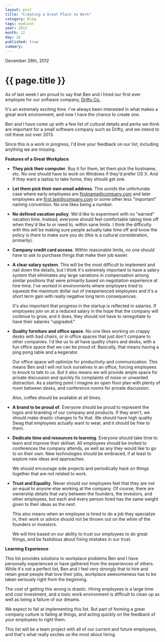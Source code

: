 ```yaml
---
layout: post
title: "Creating a Great Place to Work"
category: Blog
tags: madison
year: 2012
month: 12
day: 26
published: true
summary: 
---
```


<p class="meta">December 26th, 2012</p>

# {{ page.title }} #

As of last week I am proud to say that Ben and I hired our first ever employee for our software company, [Drifty Co.](http://drifty.co/)

It's an extremely exciting time. I've always been interested in what makes a great work environment, and now I have the chance to create one.

Ben and I have come up with a few list of cultural details and perks we think are important for a small software company such as Drifty, and we intend to roll these out over 2013.

Since this is a work in progress, I'd love your feedback on our list, including anything we are missing.

__Features of a Great Workplace__

* **They pick their computer**. Buy it for them, let them pick the hostname, etc. No one should have to work on Windows if they'd prefer OS X. And if they want a laptop to take home, they should get one.

* **Let them pick their own email address**. This avoids the unfortunate case where early employees are firstname@company.com and later employees are first.last@company.com or some other less "important" naming convention. No one likes being a number.

* **No defined vacation policy**. We'd like to experiment with no "earned" vacation time. Instead, everyone should feel comfortable taking time off when they'd like to or need to, within sane limits. I think the difficulty with this will be making sure people actually take time off and know the policy is there to make sure you do (this is a cultural consideration, primarily).

* **Company credit card access**. Within reasonable limits, no one should have to ask to purchase things that make their job easier.

* **A clear salary system**. This will be the most difficult to implement and nail down the details, but I think it's extremely important to have a salary system that eliminates any large variations in compensation among similar positions that were primarily based on negotiation experience at hire-time. I've worked in environments where employers tried to squeeze the maximum dollar out of inexperienced employees and it's a short term gain with really negative long term consequences.
  
  It's also important that progress in the startup is reflected in salaries. If employees join on at a reduced salary in the hope that the company will continue to grow, and it does, they should not have to renegotiate to have their salaries "upgraded."

* **Quality furniture and office space**. No one likes working on crappy desks with bad chairs, or in office spaces that just don't compare to other companies. I'd like us to all have quality chairs and desks, with a fun office space that we can be proud of. Basically, that means having a ping pong table and a kegerator.

  Our office space will optimize for productivity and communication. This means Ben and I will not lock ourselves in an office, forcing employees to knock to talk to us. But it also means we will provide ample space for private discussion and quickly fix complaints of noise or unwanted distraction. As a starting point I imagine an open floor plan with plenty of room between desks, and conference rooms for private discussion.

  Also, coffee should be available at all times.

* **A brand to be proud of**. Everyone should be proud to represent the logos and branding of our company and products. If they aren't, we should make drastic changes to fix that. We should have high quality Swag that employees actually want to wear, and it should be free to them.

* **Dedicate time and resources to learning**. Everyone should take time to learn and improve their skillset. All employees should be invited to conferences the company attends, as well as any they would like to go to on their own. New technologies should be embraced, if at least to explore new ideas and approaches.

  We should encourage side projects and periodically hack on things together that are not related to work.

* **Trust and Equality**. Never should our employees feel that they are not an equal to anyone else working at the company. Of course, there are ownership details that vary between the founders, the investors, and other employees, but each and every person hired has the same weight given to their ideas as the next.
  
  This also means when an employee is hired to do a job they specialize in, their work or advice should not be thrown out on the whim of the founders or investors.

  We will hire based on our ability to trust our employees to do great things, and be fastidious about fixing mistakes in our trust.

__Learning Experience__

This list provides solutions to workplace problems Ben and I have personally experienced or have gathered from the experiences of others. While it's not a perfect list, Ben and I feel very strongly that to hire and retain great people that love their jobs, workplace awesomeness has to be taken seriously right from the beginning.

The cost of getting this wrong is drastic. Hiring employees is a large time and cost investment, and a toxic work environment is difficult to clean up as well as being a failure of our dreams.

We expect to fail at implementing this list. But part of forming a great company culture is failing at things, and acting quickly on the feedback of your employees to right them.

This list will be a team project with all of our current and future employees, and that's what really excites us the most about hiring.
